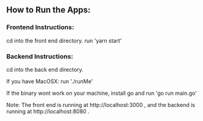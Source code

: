 
## How to Run the Apps: 

### Frontend Instructions: 

cd into the front end directory. 
run 'yarn start' 


### Backend Instructions: 

cd into the back end directory. 

If you have MacOSX: 
run './runMe'

If the binary wont work on your machine, install go and run 'go run main.go' 


Note: The front end is running at http://localhost:3000 , and the backend is running at http://localhost:8080 . 
